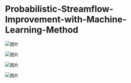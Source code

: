 # Probabilistic-Streamflow-Improvement-with-Machine-Learning-Method


![图片](https://user-images.githubusercontent.com/26668538/117544496-56817c00-b054-11eb-875e-d8ff9642ea51.png)

![图片](https://user-images.githubusercontent.com/26668538/117544394-d529e980-b053-11eb-8547-38dd40e73cc9.png)

![图片](https://user-images.githubusercontent.com/26668538/117544437-03a7c480-b054-11eb-8619-cee98ff1e625.png)

![图片](https://user-images.githubusercontent.com/26668538/117544443-0aced280-b054-11eb-9339-2e02e8d537e8.png)
